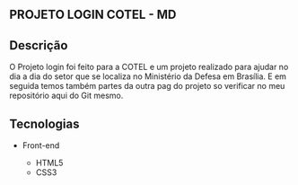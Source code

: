 ## PROJETO LOGIN COTEL - MD


## Descrição

O Projeto login foi feito para a COTEL e um projeto realizado para ajudar no dia a dia do setor que se localiza no Ministério da Defesa em Brasília. E em seguida temos também partes da outra pag do projeto so verificar no meu repositório aqui do Git mesmo.


## Tecnologias

<ul>
  <li>Front-end</li>
  <ul>
    <li>HTML5</li>
    <li>CSS3</li>
  </ul>
</ul>
<h1>
